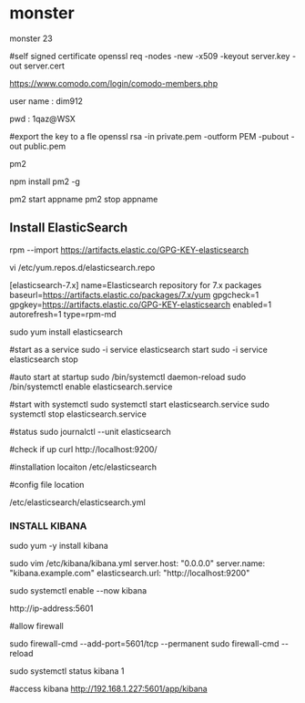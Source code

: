 # monster
monster 23

#self signed certificate
openssl req -nodes -new -x509 -keyout server.key -out server.cert


https://www.comodo.com/login/comodo-members.php

user name : dim912

pwd :
1qaz@WSX


#export the key to a fle
openssl rsa -in private.pem -outform PEM -pubout -out public.pem


pm2

npm install pm2 -g



pm2 start appname
pm2 stop appname



Install ElasticSearch
----------------------


rpm --import https://artifacts.elastic.co/GPG-KEY-elasticsearch


vi /etc/yum.repos.d/elasticsearch.repo

[elasticsearch-7.x]
name=Elasticsearch repository for 7.x packages
baseurl=https://artifacts.elastic.co/packages/7.x/yum
gpgcheck=1
gpgkey=https://artifacts.elastic.co/GPG-KEY-elasticsearch
enabled=1
autorefresh=1
type=rpm-md


sudo yum install elasticsearch


#start as a service
sudo -i service elasticsearch start
sudo -i service elasticsearch stop

#auto start at startup 
sudo /bin/systemctl daemon-reload
sudo /bin/systemctl enable elasticsearch.service

#start with systemctl
sudo systemctl start elasticsearch.service
sudo systemctl stop elasticsearch.service

#status
sudo journalctl --unit elasticsearch

#check if up
curl http://localhost:9200/

#installation locaiton
/etc/elasticsearch



#config file location

/etc/elasticsearch/elasticsearch.yml



### INSTALL KIBANA ###########

sudo yum -y install kibana


sudo vim /etc/kibana/kibana.yml
 server.host: "0.0.0.0"
 server.name: "kibana.example.com"
 elasticsearch.url: "http://localhost:9200"

sudo systemctl enable --now kibana


http://ip-address:5601 


#allow firewall

sudo firewall-cmd --add-port=5601/tcp --permanent
sudo firewall-cmd --reload

sudo systemctl status kibana 1

#access kibana
 http://192.168.1.227:5601/app/kibana

